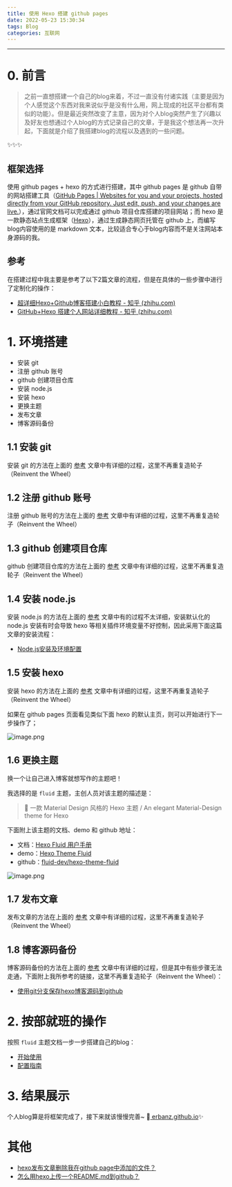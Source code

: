 ```yaml
---
title: 使用 Hexo 搭建 github pages
date: 2022-05-23 15:30:34
tags: Blog
categories: 互联网
---
```


---
# 0. 前言

> 之前一直想搭建一个自己的blog来着，不过一直没有付诸实践（主要是因为个人感觉这个东西对我来说似乎是没有什么用，网上现成的社区平台都有类似的功能）。但是最近突然改变了主意，因为对个人blog突然产生了兴趣以及好友也想通过个人blog的方式记录自己的文章，于是我这个想法再一次升起，下面就是介绍了我搭建blog的流程以及遇到的一些问题。

✨✨✨

## 框架选择

使用 github pages + hexo 的方式进行搭建，其中 github pages 是 github 自带的网站搭建工具（[GitHub Pages | Websites for you and your projects, hosted directly from your GitHub repository. Just edit, push, and your changes are live.](https://pages.github.com/)），通过官网文档可以完成通过 github 项目仓库搭建的项目网站；而 hexo 是一款静态站点生成框架（[Hexo](https://hexo.io/zh-cn/index.html)），通过生成静态网页托管在 github 上，而编写blog内容使用的是 markdown 文本，比较适合专心于blog内容而不是关注网站本身源码的我。

## 参考

在搭建过程中我主要是参考了以下2篇文章的流程，但是在具体的一些步骤中进行了定制化的操作：
- [超详细Hexo+Github博客搭建小白教程 - 知乎 (zhihu.com)](https://zhuanlan.zhihu.com/p/35668237)
- [GitHub+Hexo 搭建个人网站详细教程 - 知乎 (zhihu.com)](https://zhuanlan.zhihu.com/p/26625249)


# 1. 环境搭建

- 安装 git
- 注册 github 账号
- github 创建项目仓库
- 安装 node.js
- 安装 hexo
- 更换主题
- 发布文章
- 博客源码备份



## 1.1 安装 git

安装 git 的方法在上面的 [参考](#参考) 文章中有详细的过程，这里不再重复造轮子（Reinvent the Wheel）



## 1.2 注册 github 账号

注册 github 账号的方法在上面的 [参考](#参考) 文章中有详细的过程，这里不再重复造轮子（Reinvent the Wheel）



## 1.3 github 创建项目仓库

github 创建项目仓库的方法在上面的 [参考](#参考) 文章中有详细的过程，这里不再重复造轮子（Reinvent the Wheel）



## 1.4 安装 node.js

安装 node.js 的方法在上面的 [参考](#参考) 文章中有的过程不太详细，安装默认化的 node.js 安装有时会导致 hexo 等相关插件环境变量不好控制，因此采用下面这篇文章的安装流程：
- [Node.js安装及环境配置](https://cloud.tencent.com/developer/article/1572591)



## 1.5 安装 hexo

安装 hexo 的方法在上面的 [参考](#参考) 文章中有详细的过程，这里不再重复造轮子（Reinvent the Wheel）

如果在 github pages 页面看见类似下面 hexo 的默认主页，则可以开始进行下一步操作了；

![image.png](https://p3-juejin.byteimg.com/tos-cn-i-k3u1fbpfcp/8502e8671a4f457aa40c0ae16175660d~tplv-k3u1fbpfcp-watermark.image?)



## 1.6 更换主题

换一个让自己进入博客就想写作的主题吧！

我选择的是 `fluid` 主题，主创人员对该主题的描述是：
>🌊 一款 Material Design 风格的 Hexo 主题 / An elegant Material-Design theme for Hexo

下面附上该主题的文档、demo 和 github 地址：

- 文档：[Hexo Fluid 用户手册](https://hexo.fluid-dev.com/docs/)
- demo：[Hexo Theme Fluid](https://hexo.fluid-dev.com/)
- github：[fluid-dev/hexo-theme-fluid](https://github.com/fluid-dev/hexo-theme-fluid)


![image.png](https://p9-juejin.byteimg.com/tos-cn-i-k3u1fbpfcp/de54c317ec644617b42141475c3559c3~tplv-k3u1fbpfcp-watermark.image?)



## 1.7 发布文章

发布文章的方法在上面的 [参考](#参考) 文章中有详细的过程，这里不再重复造轮子（Reinvent the Wheel）



## 1.8 博客源码备份

博客源码备份的方法在上面的 [参考](#heading-2) 文章中有详细的过程，但是其中有些步骤无法走通，下面附上我所参考的链接，这里不再重复造轮子（Reinvent the Wheel）：

- [使用git分支保存hexo博客源码到github](https://zhuanlan.zhihu.com/p/71544809)


# 2. 按部就班的操作

按照 `fluid` 主题文档一步一步搭建自己的blog：
- [开始使用](https://hexo.fluid-dev.com/docs/start/)
- [配置指南](https://hexo.fluid-dev.com/docs/guide/)

# 3. 结果展示

个人blog算是将框架完成了，接下来就该慢慢完善~
🌊[ erbanz.github.io](https://erbanz.github.io/)✨

# 其他
- [hexo发布文章删除我在github page中添加的文件？](https://www.zhihu.com/question/264028438/answer/276846637)
- [怎么用hexo上传一个README.md到github？](https://www.zhihu.com/question/28058973/answer/65166747)
